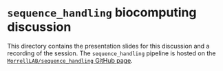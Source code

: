 # `sequence_handling` biocomputing discussion

This directory contains the presentation slides for this discussion and a recording of the session. The `sequence_handling` pipeline is hosted on the [`MorrellLAB/sequence_handling` GitHub page](https://github.com/MorrellLAB/sequence_handling).